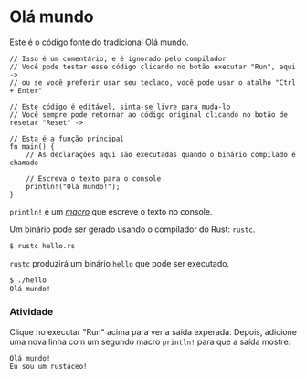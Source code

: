 # Olá mundo

<!-- This is the source code of the traditional Hello World program. -->
Este é o código fonte do tradicional Olá mundo.

<!-- ```rust,editable
// This is a comment, and is ignored by the compiler
// You can test this code by clicking the "Run" button over there ->
// or if you prefer to use your keyboard, you can use the "Ctrl + Enter" shortcut

// This code is editable, feel free to hack it!
// You can always return to the original code by clicking the "Reset" button ->

// This is the main function
fn main() {
    // Statements here are executed when the compiled binary is called

    // Print text to the console
    println!("Hello World!");
}
``` -->
```rust, editável
// Isso é um comentário, e é ignorado pelo compilador
// Você pode testar esse código clicando no botão executar "Run", aqui ->
// ou se você preferir usar seu teclado, você pode usar o atalho "Ctrl + Enter"

// Este código é editável, sinta-se livre para muda-lo
// Você sempre pode retornar ao código original clicando no botão de resetar "Reset" ->

// Esta é a função principal
fn main() {
    // As declarações aqui são executadas quando o binário compilado é chamado

    // Escreva o texto para o console
    println!("Olá mundo!");
}
```
<!-- 
`println!` é um [*macro*][macros] that prints text to the
console.
 -->
`println!` é um [*macro*][macros] que escreve o texto no console.

<!-- A binary can be generated using the Rust compiler: `rustc`. -->
Um binário pode ser gerado usando o compilador do Rust: `rustc`.

```bash
$ rustc hello.rs
```

<!-- `rustc` will produce a `hello` binary that can be executed. -->
`rustc` produzirá um binário `hello` que pode ser executado.

<!-- ```bash
$ ./hello
Hello World!
``` -->

```bash
$ ./hello
Olá mundo!
```

<!-- ### Activity -->
### Atividade
<!-- 
Click 'Run' above to see the expected output. Next, add a new
line with a second `println!` macro so that the output
shows:

```text
Hello World!
I'm a Rustacean!
```
 -->
 
Clique no executar "Run" acima para ver a saída experada. Depois, adicione uma nova linha com um segundo macro `println!` para que a saída mostre:

```text
Olá mundo!
Eu sou um rustáceo!
```

[macros]: macros.md
